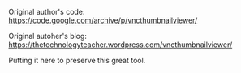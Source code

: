 Original author's code: https://code.google.com/archive/p/vncthumbnailviewer/

Original autoher's blog: https://thetechnologyteacher.wordpress.com/vncthumbnailviewer/

Putting it here to preserve this great tool.
